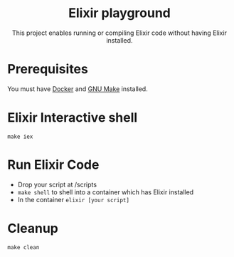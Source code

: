 <center> 
<h1>Elixir playground</h1>
This project enables running or compiling Elixir code without having Elixir installed.
</center> 

# Prerequisites
You must have [Docker](https://www.docker.com) and [GNU Make](https://www.gnu.org/software/make/) installed.

# Elixir Interactive shell
`make iex`

# Run Elixir Code
- Drop your script at /scripts
- `make shell` to shell into a container which has Elixir installed
- In the container `elixir [your script]`

# Cleanup
`make clean`